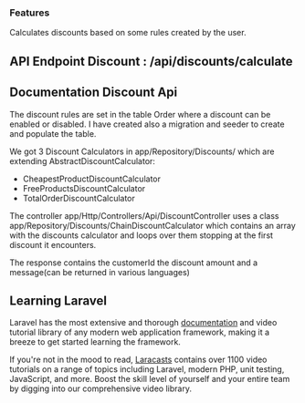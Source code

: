 ### Features
Calculates discounts based on some rules created by the user.

## API Endpoint Discount : /api/discounts/calculate

## Documentation Discount Api


The discount rules are set in the table Order where a discount can be enabled or disabled.
I have created also a migration and seeder to create and populate the table.

We got 3 Discount Calculators in app/Repository/Discounts/ which are extending AbstractDiscountCalculator:

- CheapestProductDiscountCalculator
- FreeProductsDiscountCalculator
- TotalOrderDiscountCalculator

The controller app/Http/Controllers/Api/DiscountController uses a class app/Repository/Discounts/ChainDiscountCalculator which contains an array with the discounts calculator and loops over them stopping at the first discount it encounters.

The response contains the customerId the discount amount and a message(can be returned in various languages)

## Learning Laravel

Laravel has the most extensive and thorough [documentation](https://laravel.com/docs) and video tutorial library of any modern web application framework, making it a breeze to get started learning the framework.

If you're not in the mood to read, [Laracasts](https://laracasts.com) contains over 1100 video tutorials on a range of topics including Laravel, modern PHP, unit testing, JavaScript, and more. Boost the skill level of yourself and your entire team by digging into our comprehensive video library.


